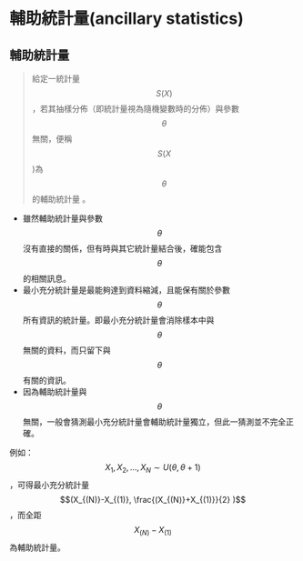 # 輔助統計量\(ancillary statistics\)

## 輔助統計量

> 給定一統計量$$S(X)$$，若其抽樣分佈（即統計量視為隨機變數時的分佈）與參數$$\theta$$無關，便稱$$S(X$$\)為$$\theta$$的輔助統計量。

* 雖然輔助統計量與參數$$\theta$$沒有直接的關係，但有時與其它統計量結合後，確能包含$$\theta$$的相關訊息。
* 最小充分統計量是最能夠達到資料縮減，且能保有關於參數$$\theta$$所有資訊的統計量。即最小充分統計量會消除樣本中與$$\theta$$無關的資料，而只留下與$$\theta$$有關的資訊。
* 因為輔助統計量與$$\theta$$無關，一般會猜測最小充分統計量會輔助統計量獨立，但此一猜測並不完全正確。

例如：$$X_1, X_2, \ldots, X_N \sim U(\theta, \theta +1)$$，可得最小充分統計量$$(X_{(N)}-X_{(1)}, \frac{(X_{(N)}+X_{(1)}}{2} )$$，而全距$$X_{(N)}-X_{(1)}$$為輔助統計量。



